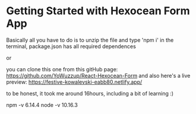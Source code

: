 # Getting Started with Hexocean Form App
Basically all you have to do is to unzip the file and type 'npm i' in the terminal, package.json has all required dependences 

or 

you can clone this one from this gitHub page: https://github.com/YoWuzzup/React-Hexocean-Form
and also here's a live preview: https://festive-kowalevski-eabb80.netlify.app/

to be honest, it took me around 16hours, including a bit of learning :)

npm -v 6.14.4
node -v 10.16.3